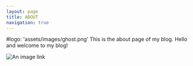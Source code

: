 ```yaml
---
layout: page
title: ABOUT
navigation: true
---
```

#logo: 'assets/images/ghost.png'
This is the about page of my blog.
Hello and welcome to my blog!

![An image link](/assets/images/screen1.pngscreen1.png)
